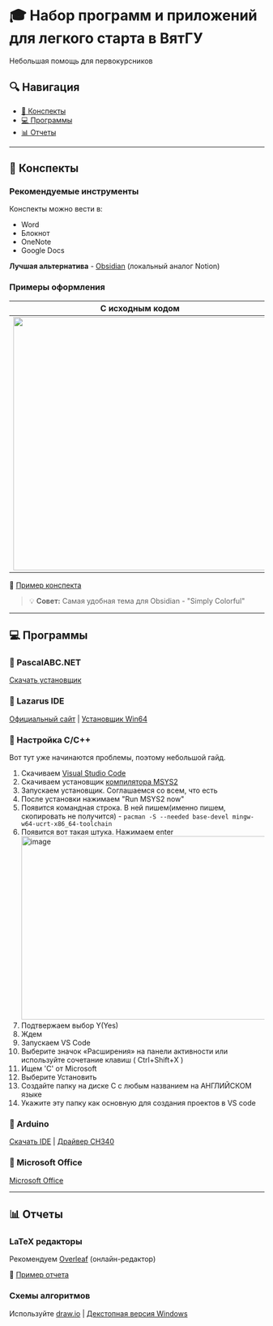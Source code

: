 # 🎓 Набор программ и приложений для легкого старта в ВятГУ
Небольшая помощь для первокурсников

## 🔍 Навигация
- [📝 Конспекты](#-конспекты)
- [💻 Программы](#-программы)
- [📊 Отчеты](#-отчеты)

---

## 📝 Конспекты

### Рекомендуемые инструменты
Конспекты можно вести в:
- Word
- Блокнот
- OneNote
- Google Docs

**Лучшая альтернатива** - [Obsidian](https://obsidian.md/download) (локальный аналог Notion)

### Примеры оформления
| С исходным кодом | Без кода |
|------------------|----------|
| <img width="500" src="https://github.com/user-attachments/assets/a4ff0c77-d8df-411b-898d-219b65d2892d"> | <img width="500" src="https://github.com/user-attachments/assets/d7a05833-5a2a-4faa-b1c0-2403333f55ea"> |

📌 [Пример конспекта](/18.03.2025.pdf)

> 💡 **Совет:** Самая удобная тема для Obsidian - "Simply Colorful"

---

## 💻 Программы

### 🔹 PascalABC.NET
[Скачать установщик](https://pascalabc.net/downloads/PascalABCNETSetup.exe)

### 🔹 Lazarus IDE
[Официальный сайт](https://www.lazarus-ide.org/) | 
[Установщик Win64](https://sourceforge.net/projects/lazarus/files/Lazarus%20Windows%2064%20bits/Lazarus%204.2/lazarus-4.2-fpc-3.2.2-win64.exe/download)

### 🔹 Настройка C/C++
Вот тут уже начинаются проблемы, поэтому небольшой гайд.
1. Скачиваем [Visual Studio Code](https://code.visualstudio.com/)
2. Скачиваем установщик [компилятора MSYS2](https://github.com/msys2/msys2-installer/releases/download/2024-12-08/msys2-x86_64-20241208.exe)
3. Запускаем установщик. Соглашаемся со всем, что есть
4. После установки нажимаем "Run MSYS2 now"
5. Появится командная строка. В ней пишем(именно пишем, скопировать не получится) - `pacman -S --needed base-devel mingw-w64-ucrt-x86_64-toolchain`
6. Появится вот такая штука. Нажимаем enter <img width="1071" height="362" alt="image" src="https://github.com/user-attachments/assets/61a6896d-6fe6-400b-b69b-3a5f899ede29" />
7. Подтвержаем выбор Y(Yes)
8. Ждем
9. Запускаем VS Code
10. Выберите значок «Расширения» на панели активности или используйте сочетание клавиш ( Ctrl+Shift+X )
11. Ищем 'C' от Microsoft
12. Выберите Установить
13. Создайте папку на диске С с любым названием на АНГЛИЙСКОМ языке
14. Укажите эту папку как основную для создания проектов в VS code

### 🔹 Arduino
[Скачать IDE](https://www.arduino.cc/en/software/) |
[Драйвер CH340](https://wiki.amperka.ru/_media/articles:driver-ch340:ch340ser-windows.zip)

### 🔹 Microsoft Office
[Microsoft Office](https://cloud.mail.ru/public/zMaw/2ERQnvgHM)

---

## 📊 Отчеты
### LaTeX редакторы
Рекомендуем [Overleaf](https://ru.overleaf.com/) (онлайн-редактор)


📄 [Пример отчета](https://www.overleaf.com/read/hwmjrjqbpygr#798ab1)

### Схемы алгоритмов 
Используйте [draw.io](https://github.com/jgraph/drawio-desktop/releases/tag/v28.0.6) | 
[Декстопная версия Windows](https://github.com/jgraph/drawio-desktop/releases/download/v28.0.6/draw.io-28.0.6-windows-installer.exe)
